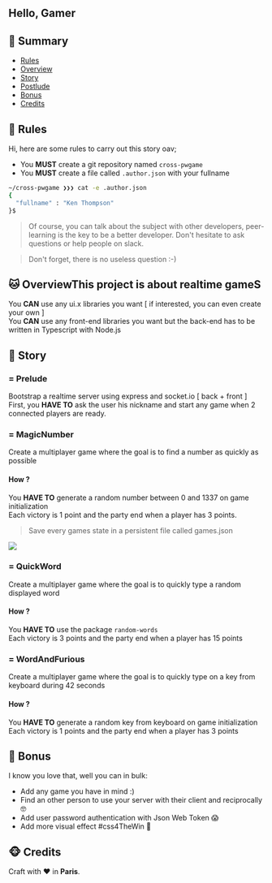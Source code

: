 ## Hello, Gamer

## <a name='TOC'>🐼 Summary</a>

* [Rules](#rules)
* [Overview](#overview)
* [Story](#story)
* [Postlude](#postlude)
* [Bonus](#bonus)
* [Credits](#credits)

## <a name='overview'>🦊 Rules</a>

Hi, here are some rules to carry out this story oav;

* You **MUST** create a git repository named `cross-pwgame`
* You **MUST** create a file called `.author.json` with your fullname

```sh
~/cross-pwgame ❯❯❯ cat -e .author.json
{
  "fullname" : "Ken Thompson"
}$
```

> Of course, you can talk about the subject with other developers, peer-learning is
> the key to be a better developer. Don't hesitate to ask questions or help people on slack.

> Don't forget, there is no useless question :-)

## <a name='overview'>🐱 Overview</a>This project is about realtime gameS<br />

You **CAN** use any ui.x libraries you want [ if interested, you can even create your own ]<br />
You **CAN** use any front-end libraries you want but the back-end has to be written in Typescript with Node.js

## <a name='story'>🐨 Story</a>

### = Prelude

Bootstrap a realtime server using express and socket.io [ back + front ]<br />
First, you **HAVE TO** ask the user his nickname and start any game when 2 connected players are ready.

### = MagicNumber

Create a multiplayer game where the goal is to find a number as quickly as possible

#### How ?

You **HAVE TO** generate a random number between 0 and 1337 on game initialization<br />
Each victory is 1 point and the party end when a player has 3 points.

> Save every games state in a persistent file called games.json

![](./games.json.png)

### = QuickWord

Create a multiplayer game where the goal is to quickly type a random displayed word<br />

#### How ?

You **HAVE TO** use the package `random-words`<br />
Each victory is 3 points and the party end when a player has 15 points

### = WordAndFurious

Create a multiplayer game where the goal is to quickly type on a key from keyboard during 42 seconds

#### How ?

You **HAVE TO** generate a random key from keyboard on game initialization<br />
Each victory is 1 points and the party end when a player has 3 points

## <a name='bonus'>🦄 Bonus</a>

I know you love that, well you can in bulk:

* Add any game you have in mind :)
* Find an other person to use your server with their client and reciprocally 🤓
* Add user password authentication with Json Web Token 😱
* Add more visual effect #css4TheWin 🎉

## <a name='credits'>🐵 Credits</a>

Craft with :heart: in **Paris**.

